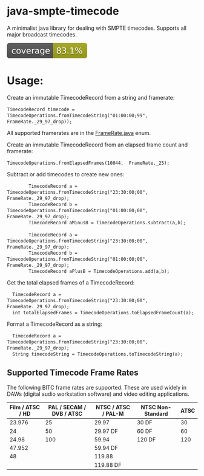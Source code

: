 # java-smpte-timecode
A minimalist java library for dealing with SMPTE timecodes. Supports all major broadcast timecodes. 

![Coverage](.github/badges/jacoco.svg)


# Usage:

Create an immutable TimecodeRecord from a string and framerate:

```
TimecodeRecord timecode = TimecodeOperations.fromTimecodeString("01:00:00;99", FrameRate._29_97_drop));
```

All supported framerates are in the [FrameRate.java](https://github.com/moormanm/java-smpte-timecode/blob/master/src/main/java/org/moormanity/smpte/timecode/FrameRate.java) enum.

Create an immutable TimecodeRecord from an elapsed frame count and framerate:
```
TimecodeOperations.fromElapsedFrames(10044,  FrameRate._25);
```

Subtract or add timecodes to create new ones:
```
        TimecodeRecord a =  TimecodeOperations.fromTimecodeString("23:30:00;00", FrameRate._29_97_drop);
        TimecodeRecord b =  TimecodeOperations.fromTimecodeString("01:00:00;00", FrameRate._29_97_drop);
        TimecodeRecord aMinusB = TimecodeOperations.subtract(a,b);
        
        TimecodeRecord a =  TimecodeOperations.fromTimecodeString("23:30:00;00", FrameRate._29_97_drop);
        TimecodeRecord b =  TimecodeOperations.fromTimecodeString("01:00:00;00", FrameRate._29_97_drop);
        TimecodeRecord aPlusB = TimecodeOperations.add(a,b);
```

Get the total elapsed frames of a TimecodeRecord:
```
  TimecodeRecord a =  TimecodeOperations.fromTimecodeString("23:30:00;00", FrameRate._29_97_drop);
  int totalElapsedFrames = TimecodeOperations.toElapsedFrameCount(a);
```

Format a TimecodeRecord as a string:
```
  TimecodeRecord a =  TimecodeOperations.fromTimecodeString("23:30:00;00", FrameRate._29_97_drop);
  String timecodeString = TimecodeOperations.toTimecodeString(a);
```


## Supported Timecode Frame Rates

The following BITC frame rates are supported. These are used widely in DAWs (digital audio workstation software) and video editing applications.

| Film / ATSC / HD | PAL / SECAM / DVB / ATSC | NTSC / ATSC / PAL-M | NTSC Non-Standard | ATSC |
| ---------------- | ------------------------ | ------------------- | ----------------- | ---- |
| 23.976           | 25                       | 29.97               | 30 DF             | 30   |
| 24               | 50                       | 29.97 DF            | 60 DF             | 60   |
| 24.98            | 100                      | 59.94               | 120 DF            | 120  |
| 47.952           |                          | 59.94 DF            |                   |      |
| 48               |                          | 119.88              |                   |      |
|                  |                          | 119.88 DF           |                   |      |



